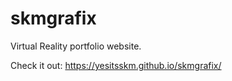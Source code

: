 # skmgrafix
Virtual Reality portfolio website.

Check it out: https://yesitsskm.github.io/skmgrafix/
